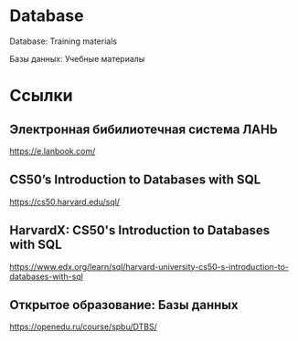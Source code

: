 # Database
Database: Training materials

Базы данных: Учебные материалы


# Ссылки
## Электронная бибилиотечная система ЛАНЬ
https://e.lanbook.com/

## CS50’s Introduction to Databases with SQL
https://cs50.harvard.edu/sql/

## HarvardX: CS50's Introduction to Databases with SQL
https://www.edx.org/learn/sql/harvard-university-cs50-s-introduction-to-databases-with-sql

## Открытое образование: Базы данных
https://openedu.ru/course/spbu/DTBS/
